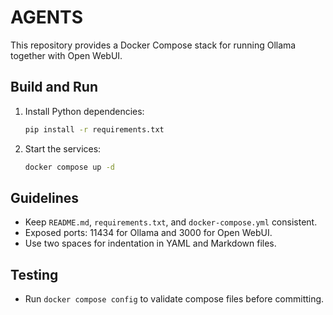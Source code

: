 # AGENTS

This repository provides a Docker Compose stack for running Ollama together with Open WebUI.

## Build and Run

1. Install Python dependencies:
   ```sh
   pip install -r requirements.txt
   ```
2. Start the services:
   ```sh
   docker compose up -d
   ```

## Guidelines

- Keep `README.md`, `requirements.txt`, and `docker-compose.yml` consistent.
- Exposed ports: 11434 for Ollama and 3000 for Open WebUI.
- Use two spaces for indentation in YAML and Markdown files.

## Testing

- Run `docker compose config` to validate compose files before committing.

